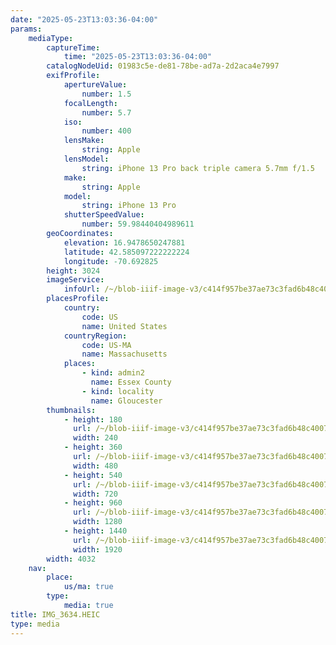 ```yaml
---
date: "2025-05-23T13:03:36-04:00"
params:
    mediaType:
        captureTime:
            time: "2025-05-23T13:03:36-04:00"
        catalogNodeUid: 01983c5e-de81-78be-ad7a-2d2aca4e7997
        exifProfile:
            apertureValue:
                number: 1.5
            focalLength:
                number: 5.7
            iso:
                number: 400
            lensMake:
                string: Apple
            lensModel:
                string: iPhone 13 Pro back triple camera 5.7mm f/1.5
            make:
                string: Apple
            model:
                string: iPhone 13 Pro
            shutterSpeedValue:
                number: 59.98440404989611
        geoCoordinates:
            elevation: 16.9478650247881
            latitude: 42.585097222222224
            longitude: -70.692825
        height: 3024
        imageService:
            infoUrl: /~/blob-iiif-image-v3/c414f957be37ae73c3fad6b48c4007341afa3cef0ae685cb10b622c5e676d57d/info.json
        placesProfile:
            country:
                code: US
                name: United States
            countryRegion:
                code: US-MA
                name: Massachusetts
            places:
                - kind: admin2
                  name: Essex County
                - kind: locality
                  name: Gloucester
        thumbnails:
            - height: 180
              url: /~/blob-iiif-image-v3/c414f957be37ae73c3fad6b48c4007341afa3cef0ae685cb10b622c5e676d57d/full/240%2C180/0/default.jpg
              width: 240
            - height: 360
              url: /~/blob-iiif-image-v3/c414f957be37ae73c3fad6b48c4007341afa3cef0ae685cb10b622c5e676d57d/full/480%2C360/0/default.jpg
              width: 480
            - height: 540
              url: /~/blob-iiif-image-v3/c414f957be37ae73c3fad6b48c4007341afa3cef0ae685cb10b622c5e676d57d/full/720%2C540/0/default.jpg
              width: 720
            - height: 960
              url: /~/blob-iiif-image-v3/c414f957be37ae73c3fad6b48c4007341afa3cef0ae685cb10b622c5e676d57d/full/1280%2C960/0/default.jpg
              width: 1280
            - height: 1440
              url: /~/blob-iiif-image-v3/c414f957be37ae73c3fad6b48c4007341afa3cef0ae685cb10b622c5e676d57d/full/1920%2C1440/0/default.jpg
              width: 1920
        width: 4032
    nav:
        place:
            us/ma: true
        type:
            media: true
title: IMG_3634.HEIC
type: media
---
```

